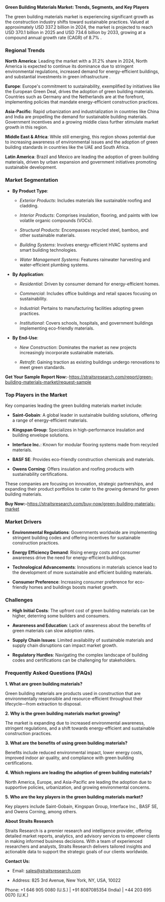 <p data-start="40" data-end="110"><strong data-start="40" data-end="110">Green Building Materials Market: Trends, Segments, and Key Players</strong></p>
<p data-start="112" data-end="484">The green building materials market is experiencing significant growth as the construction industry shifts toward sustainable practices. Valued at approximately USD 337.2 billion in 2024, the market is projected to reach USD 370.1 billion in 2025 and USD 734.6 billion by 2033, growing at a compound annual growth rate (CAGR) of 8.7% .</p>
<h3 data-start="491" data-end="510">Regional Trends</h3>
<p data-start="512" data-end="813"><strong data-start="512" data-end="529">North America</strong>: Leading the market with a 31.2% share in 2024, North America is expected to continue its dominance due to stringent environmental regulations, increased demand for energy-efficient buildings, and substantial investments in green infrastructure .</p>
<p data-start="815" data-end="1115"><strong data-start="815" data-end="825">Europe</strong>: Europe's commitment to sustainability, exemplified by initiatives like the European Green Deal, drives the adoption of green building materials. Countries such as Germany and the Netherlands are at the forefront, implementing policies that mandate energy-efficient construction practices.</p>
<p data-start="1117" data-end="1368"><strong data-start="1117" data-end="1133">Asia-Pacific</strong>: Rapid urbanization and industrialization in countries like China and India are propelling the demand for sustainable building materials. Government incentives and a growing middle class further stimulate market growth in this region.</p>
<p data-start="1370" data-end="1586"><strong data-start="1370" data-end="1394">Middle East &amp; Africa</strong>: While still emerging, this region shows potential due to increasing awareness of environmental issues and the adoption of green building standards in countries like the UAE and South Africa.</p>
<p data-start="1588" data-end="1766"><strong data-start="1588" data-end="1605">Latin America</strong>: Brazil and Mexico are leading the adoption of green building materials, driven by urban expansion and government initiatives promoting sustainable development.</p>
<h3 data-start="1773" data-end="1796">Market Segmentation</h3>
<ul data-start="1798" data-end="2912">
<li data-start="1798" data-end="2307">
<p data-start="1800" data-end="1820"><strong data-start="1800" data-end="1819">By Product Type</strong>:</p>
<ul data-start="1823" data-end="2307">
<li data-start="1823" data-end="1903">
<p data-start="1825" data-end="1903"><em data-start="1825" data-end="1844">Exterior Products</em>: Includes materials like sustainable roofing and cladding.</p>
</li>
<li data-start="1906" data-end="2015">
<p data-start="1908" data-end="2015"><em data-start="1908" data-end="1927">Interior Products</em>: Comprises insulation, flooring, and paints with low volatile organic compounds (VOCs).</p>
</li>
<li data-start="2018" data-end="2111">
<p data-start="2020" data-end="2111"><em data-start="2020" data-end="2041">Structural Products</em>: Encompasses recycled steel, bamboo, and other sustainable materials.</p>
</li>
<li data-start="2114" data-end="2207">
<p data-start="2116" data-end="2207"><em data-start="2116" data-end="2134">Building Systems</em>: Involves energy-efficient HVAC systems and smart building technologies.</p>
</li>
<li data-start="2210" data-end="2307">
<p data-start="2212" data-end="2307"><em data-start="2212" data-end="2238">Water Management Systems</em>: Features rainwater harvesting and water-efficient plumbing systems.</p>
</li>
</ul>
</li>
<li data-start="2309" data-end="2684">
<p data-start="2311" data-end="2330"><strong data-start="2311" data-end="2329">By Application</strong>:</p>
<ul data-start="2333" data-end="2684">
<li data-start="2333" data-end="2403">
<p data-start="2335" data-end="2403"><em data-start="2335" data-end="2348">Residential</em>: Driven by consumer demand for energy-efficient homes.</p>
</li>
<li data-start="2406" data-end="2493">
<p data-start="2408" data-end="2493"><em data-start="2408" data-end="2420">Commercial</em>: Includes office buildings and retail spaces focusing on sustainability.</p>
</li>
<li data-start="2496" data-end="2574">
<p data-start="2498" data-end="2574"><em data-start="2498" data-end="2510">Industrial</em>: Pertains to manufacturing facilities adopting green practices.</p>
</li>
<li data-start="2577" data-end="2684">
<p data-start="2579" data-end="2684"><em data-start="2579" data-end="2594">Institutional</em>: Covers schools, hospitals, and government buildings implementing eco-friendly materials.</p>
</li>
</ul>
</li>
<li data-start="2686" data-end="2912">
<p data-start="2688" data-end="2703"><strong data-start="2688" data-end="2702">By End-Use</strong>:</p>
<ul data-start="2706" data-end="2912">
<li data-start="2706" data-end="2812">
<p data-start="2708" data-end="2812"><em data-start="2708" data-end="2726">New Construction</em>: Dominates the market as new projects increasingly incorporate sustainable materials.</p>
</li>
<li data-start="2815" data-end="2912">
<p data-start="2817" data-end="2912"><em data-start="2817" data-end="2827">Retrofit</em>: Gaining traction as existing buildings undergo renovations to meet green standards.</p>
</li>
</ul>
</li>
</ul>
<p><strong>Get Your Sample Report Now:</strong>-<a href="https://straitsresearch.com/report/green-building-materials-market/request-sample">https://straitsresearch.com/report/green-building-materials-market/request-sample</a></p>
<h3 data-start="2919" data-end="2948">Top Players in the Market</h3>
<p data-start="2950" data-end="3016">Key companies leading the green building materials market include:</p>
<ul data-start="3018" data-end="3492">
<li data-start="3018" data-end="3136">
<p data-start="3020" data-end="3136"><strong data-start="3020" data-end="3036">Saint-Gobain</strong>: A global leader in sustainable building solutions, offering a range of energy-efficient materials.</p>
</li>
<li data-start="3137" data-end="3234">
<p data-start="3139" data-end="3234"><strong data-start="3139" data-end="3157">Kingspan Group</strong>: Specializes in high-performance insulation and building envelope solutions.</p>
</li>
<li data-start="3235" data-end="3321">
<p data-start="3237" data-end="3321"><strong data-start="3237" data-end="3255">Interface Inc.</strong>: Known for modular flooring systems made from recycled materials.</p>
</li>
<li data-start="3322" data-end="3396">
<p data-start="3324" data-end="3396"><strong data-start="3324" data-end="3335">BASF SE</strong>: Provides eco-friendly construction chemicals and materials.</p>
</li>
<li data-start="3397" data-end="3492">
<p data-start="3399" data-end="3492"><strong data-start="3399" data-end="3416">Owens Corning</strong>: Offers insulation and roofing products with sustainability certifications.</p>
</li>
</ul>
<p data-start="3494" data-end="3661">These companies are focusing on innovation, strategic partnerships, and expanding their product portfolios to cater to the growing demand for green building materials.</p>
<p data-start="3494" data-end="3661"><strong>Buy Now:-</strong><a href="https://straitsresearch.com/buy-now/green-building-materials-market">https://straitsresearch.com/buy-now/green-building-materials-market</a></p>
<h3 data-start="3668" data-end="3686">Market Drivers</h3>
<ul data-start="3688" data-end="4232">
<li data-start="3688" data-end="3848">
<p data-start="3690" data-end="3848"><strong data-start="3690" data-end="3719">Environmental Regulations</strong>: Governments worldwide are implementing stringent building codes and offering incentives for sustainable construction practices.</p>
</li>
<li data-start="3849" data-end="3970">
<p data-start="3851" data-end="3970"><strong data-start="3851" data-end="3879">Energy Efficiency Demand</strong>: Rising energy costs and consumer awareness drive the need for energy-efficient buildings.</p>
</li>
<li data-start="3971" data-end="4115">
<p data-start="3973" data-end="4115"><strong data-start="3973" data-end="4003">Technological Advancements</strong>: Innovations in materials science lead to the development of more sustainable and efficient building materials.</p>
</li>
<li data-start="4116" data-end="4232">
<p data-start="4118" data-end="4232"><strong data-start="4118" data-end="4141">Consumer Preference</strong>: Increasing consumer preference for eco-friendly homes and buildings boosts market growth.</p>
</li>
</ul>
<h3 data-start="4239" data-end="4253">Challenges</h3>
<ul data-start="4255" data-end="4752">
<li data-start="4255" data-end="4379">
<p data-start="4257" data-end="4379"><strong data-start="4257" data-end="4279">High Initial Costs</strong>: The upfront cost of green building materials can be higher, deterring some builders and consumers.</p>
</li>
<li data-start="4380" data-end="4491">
<p data-start="4382" data-end="4491"><strong data-start="4382" data-end="4409">Awareness and Education</strong>: Lack of awareness about the benefits of green materials can slow adoption rates.</p>
</li>
<li data-start="4492" data-end="4619">
<p data-start="4494" data-end="4619"><strong data-start="4494" data-end="4517">Supply Chain Issues</strong>: Limited availability of sustainable materials and supply chain disruptions can impact market growth.</p>
</li>
<li data-start="4620" data-end="4752">
<p data-start="4622" data-end="4752"><strong data-start="4622" data-end="4644">Regulatory Hurdles</strong>: Navigating the complex landscape of building codes and certifications can be challenging for stakeholders.</p>
</li>
</ul>
<h3 data-start="4759" data-end="4796">Frequently Asked Questions (FAQs)</h3>
<p data-start="4798" data-end="4839"><strong data-start="4798" data-end="4839">1. What are green building materials?</strong></p>
<p data-start="4841" data-end="5015">Green building materials are products used in construction that are environmentally responsible and resource-efficient throughout their lifecycle&mdash;from extraction to disposal.</p>
<p data-start="5017" data-end="5075"><strong data-start="5017" data-end="5075">2. Why is the green building materials market growing?</strong></p>
<p data-start="5077" data-end="5242">The market is expanding due to increased environmental awareness, stringent regulations, and a shift towards energy-efficient and sustainable construction practices.</p>
<p data-start="5244" data-end="5307"><strong data-start="5244" data-end="5307">3. What are the benefits of using green building materials?</strong></p>
<p data-start="5309" data-end="5455">Benefits include reduced environmental impact, lower energy costs, improved indoor air quality, and compliance with green building certifications.</p>
<p data-start="5457" data-end="5531"><strong data-start="5457" data-end="5531">4. Which regions are leading the adoption of green building materials?</strong></p>
<p data-start="5533" data-end="5675">North America, Europe, and Asia-Pacific are leading the adoption due to supportive policies, urbanization, and growing environmental concerns.</p>
<p data-start="5677" data-end="5747"><strong data-start="5677" data-end="5747">5. Who are the key players in the green building materials market?</strong></p>
<p data-start="5749" data-end="5856">Key players include Saint-Gobain, Kingspan Group, Interface Inc., BASF SE, and Owens Corning, among others.</p>
<p dir="ltr"><strong>About Straits Research</strong></p>
<p dir="ltr">Straits Research is a premier research and intelligence provider, offering detailed market reports, analytics, and advisory services to empower clients in making informed business decisions. With a team of experienced researchers and analysts, Straits Research delivers tailored insights and actionable data to support the strategic goals of our clients worldwide.</p>
<p dir="ltr"><strong>Contact Us:</strong></p>
<ul>
<li dir="ltr">
<p dir="ltr">Email:&nbsp;<a href="https://alumni.myra.ac.in/read-blog/sales@straitsresearch.com" target="_blank">sales@straitsresearch.com</a></p>
</li>
<li dir="ltr">
<p dir="ltr">Address: 825 3rd Avenue, New York, NY, USA, 10022</p>
</li>
</ul>
<p dir="ltr">Phone: +1 646 905 0080 (U.S.) | +91 8087085354 (India) | +44 203 695 0070 (U.K.)</p>
